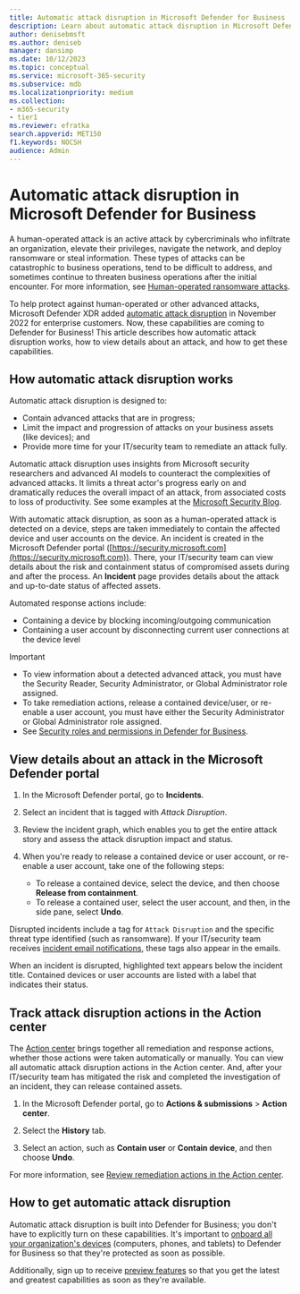 ```yaml
---
title: Automatic attack disruption in Microsoft Defender for Business           
description: Learn about automatic attack disruption in Microsoft Defender for Business            
author: denisebmsft
ms.author: deniseb
manager: dansimp 
ms.date: 10/12/2023
ms.topic: conceptual
ms.service: microsoft-365-security
ms.subservice: mdb
ms.localizationpriority: medium 
ms.collection: 
- m365-security
- tier1
ms.reviewer: efratka 
search.appverid: MET150
f1.keywords: NOCSH 
audience: Admin
---
```


# Automatic attack disruption in Microsoft Defender for Business

A human-operated attack is an active attack by cybercriminals who infiltrate an organization, elevate their privileges, navigate the network, and deploy ransomware or steal information. These types of attacks can be catastrophic to business operations, tend to be difficult to address, and sometimes continue to threaten business operations after the initial encounter. For more information, see [Human-operated ransomware attacks](/security/ransomware/human-operated-ransomware#human-operated-ransomware-attacks).

To help protect against human-operated or other advanced attacks, Microsoft Defender XDR added [automatic attack disruption](../defender/automatic-attack-disruption.md) in November 2022 for enterprise customers. Now, these capabilities are coming to Defender for Business! This article describes how automatic attack disruption works, how to view details about an attack, and how to get these capabilities.

## How automatic attack disruption works

Automatic attack disruption is designed to:

- Contain advanced attacks that are in progress;
- Limit the impact and progression of attacks on your business assets (like devices); and
- Provide more time for your IT/security team to remediate an attack fully. 

Automatic attack disruption uses insights from Microsoft security researchers and advanced AI models to counteract the complexities of advanced attacks. It limits a threat actor's progress early on and dramatically reduces the overall impact of an attack, from associated costs to loss of productivity. See some examples at the [Microsoft Security Blog](https://aka.ms/ContainUserSecBlog).

With automatic attack disruption, as soon as a human-operated attack is detected on a device, steps are taken immediately to contain the affected device and user accounts on the device. An incident is created in the Microsoft Defender portal ([https://security.microsoft.com](https://security.microsoft.com)). There, your IT/security team can view details about the risk and containment status of compromised assets during and after the process. An **Incident** page provides details about the attack and up-to-date status of affected assets. 

Automated response actions include:

- Containing a device by blocking incoming/outgoing communication
- Containing a user account by disconnecting current user connections at the device level

> [!IMPORTANT]
> - To view information about a detected advanced attack, you must have the Security Reader, Security Administrator, or Global Administrator role assigned.
> - To take remediation actions, release a contained device/user, or re-enable a user account, you must have either the Security Administrator or Global Administrator role assigned.
> - See [Security roles and permissions in Defender for Business](mdb-roles-permissions.md).

<a name='view-details-about-an-attack-in-the-microsoft-365-defender-portal'></a>

## View details about an attack in the Microsoft Defender portal

1. In the Microsoft Defender portal, go to **Incidents**.

2. Select an incident that is tagged with *Attack Disruption*.

3. Review the incident graph, which enables you to get the entire attack story and assess the attack disruption impact and status.

4. When you're ready to release a contained device or user account, or re-enable a user account, take one of the following steps:

   - To release a contained device, select the device, and then choose **Release from containment**.
   - To release a contained user, select the user account, and then, in the side pane, select **Undo**.

Disrupted incidents include a tag for `Attack Disruption` and the specific threat type identified (such as ransomware). If your IT/security team receives [incident email notifications](mdb-email-notifications.md), these tags also appear in the emails.

When an incident is disrupted, highlighted text appears below the incident title. Contained devices or user accounts are listed with a label that indicates their status. 

## Track attack disruption actions in the Action center

The [Action center](mdb-review-remediation-actions.md) brings together all remediation and response actions, whether those actions were taken automatically or manually. You can view all automatic attack disruption actions in the Action center. And, after your IT/security team has mitigated the risk and completed the investigation of an incident, they can release contained assets.

1. In the Microsoft Defender portal, go to **Actions & submissions** > **Action center**.

2. Select the **History** tab.

3. Select an action, such as **Contain user** or **Contain device**, and then choose **Undo**.

For more information, see [Review remediation actions in the Action center](mdb-review-remediation-actions.md).

## How to get automatic attack disruption

Automatic attack disruption is built into Defender for Business; you don't have to explicitly turn on these capabilities. It's important to [onboard all your organization's devices](mdb-onboard-devices.md) (computers, phones, and tablets) to Defender for Business so that they're protected as soon as possible. 

Additionally, sign up to receive [preview features](mdb-preview.md) so that you get the latest and greatest capabilities as soon as they're available. 
